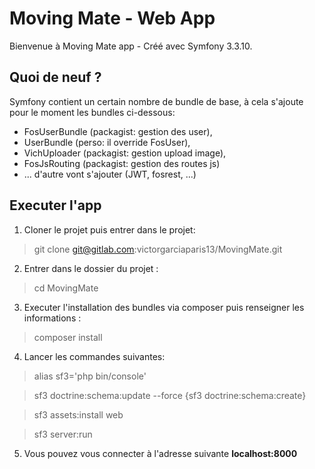 Moving Mate - Web App
========================

Bienvenue à Moving Mate app - Créé avec Symfony 3.3.10.

Quoi de neuf ?
-------------

Symfony contient un certain nombre de bundle de base, à cela s'ajoute pour le moment les bundles ci-dessous:

- FosUserBundle (packagist: gestion des user),
- UserBundle (perso: il override FosUser),
- VichUploader (packagist: gestion upload image),
- FosJsRouting (packagist: gestion des routes js) 
- ... d'autre vont s'ajouter (JWT, fosrest, ...)

Executer l'app
-------------

1) Cloner le projet puis entrer dans le projet:

> git clone git@gitlab.com:victorgarciaparis13/MovingMate.git

2) Entrer dans le dossier du projet :

> cd MovingMate

3) Executer l'installation des bundles via composer puis renseigner les informations :

> composer install

4) Lancer les commandes suivantes: 

> alias sf3='php bin/console'

> sf3 doctrine:schema:update --force {sf3 doctrine:schema:create}

> sf3 assets:install web

> sf3 server:run

5) Vous pouvez vous connecter à l'adresse suivante **localhost:8000**


